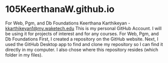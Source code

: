# 105KeerthanaW.github.io
For Web, Pgm, and Db Foundations
Keerthana Karthikeyan - kkarthikeyan1@my.waketech.edu
This is my personal GitHub Account. I will be using it for projects of interest and for any courses. 
For Web, Pgm, and Db Foundations
First, I created a repository on the GitHub website. Next, I used the GitHub Desktop app to find and clone my repository so I can find it directly in my computer. I also chose where this repository resides (which folder in my files).
